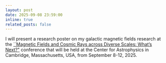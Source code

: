 ```yaml
---
layout: post
date: 2025-09-08 23:59:00
inline: true
related_posts: false
---
```


I will present a research poster on my galactic magnetic fields research at the [``Magnetic Fields and Cosmic Rays across Diverse Scales: What’s Next?"](https://cosmic-rays-magnetic-fields.sites.cfa.harvard.edu/overview) conference that will be held at the Center for Astrophysics in Cambridge, Massachusetts, USA, from September 8-12, 2025.
